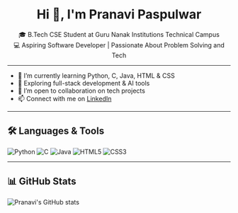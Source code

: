<h1 align="center">Hi 👋, I'm Pranavi Paspulwar</h1>
<p align="center">
  🎓 B.Tech CSE Student at Guru Nanak Institutions Technical Campus <br/>
  💻 Aspiring Software Developer | Passionate About Problem Solving and Tech <br/>
</p>

---

- 🔭 I’m currently learning Python, C, Java, HTML & CSS
- 🌱 Exploring full-stack development & AI tools
- 👯 I’m open to collaboration on tech projects
- 📫 Connect with me on [LinkedIn](https://www.linkedin.com/in/pranavi-paspulwar)

---

## 🛠 Languages & Tools
![Python](https://img.shields.io/badge/-Python-black?style=flat-square&logo=python)
![C](https://img.shields.io/badge/-C-blue?style=flat-square&logo=c)
![Java](https://img.shields.io/badge/-Java-red?style=flat-square&logo=java)
![HTML5](https://img.shields.io/badge/-HTML5-orange?style=flat-square&logo=html5)
![CSS3](https://img.shields.io/badge/-CSS3-blue?style=flat-square&logo=css3)

---

## 📊 GitHub Stats
![Pranavi's GitHub stats](https://github-readme-stats.vercel.app/api?username=PranaviPaspulwar&show_icons=true&theme=default)
